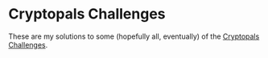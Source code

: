 # Cryptopals Challenges

These are my solutions to some (hopefully all, eventually) of the [Cryptopals Challenges](https://cryptopals.com/).
